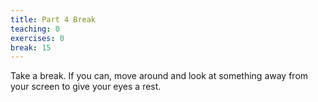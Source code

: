 ```yaml
---
title: Part 4 Break
teaching: 0
exercises: 0
break: 15
---
```


Take a break. If you can, move around and look at something away from your screen to give your eyes a rest.


